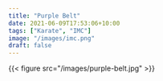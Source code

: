 ```yaml
---
title: "Purple Belt"
date: 2021-06-09T17:53:06+10:00
tags: ["Karate", "IMC"]
image: "/images/imc.png"
draft: false
---
```


{{< figure src="/images/purple-belt.jpg" >}}
